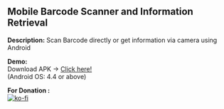 ## Mobile Barcode Scanner and Information Retrieval

<b>Description:</b>
Scan Barcode directly or get information via camera using Android

<b>Demo:</b><br>
Download APK -> <a href="">Click here!</a> <br>
(Android OS: 4.4 or above)

<b>For Donation :</b> <br>
[![ko-fi](https://www.ko-fi.com/img/githubbutton_sm.svg)](https://ko-fi.com/ashumeow)
